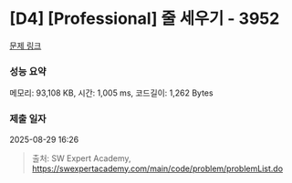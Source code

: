 # [D4] [Professional] 줄 세우기 - 3952 

[문제 링크](https://swexpertacademy.com/main/code/problem/problemDetail.do?contestProbId=AWH-GSJ6EhsDFAUG) 

### 성능 요약

메모리: 93,108 KB, 시간: 1,005 ms, 코드길이: 1,262 Bytes

### 제출 일자

2025-08-29 16:26



> 출처: SW Expert Academy, https://swexpertacademy.com/main/code/problem/problemList.do